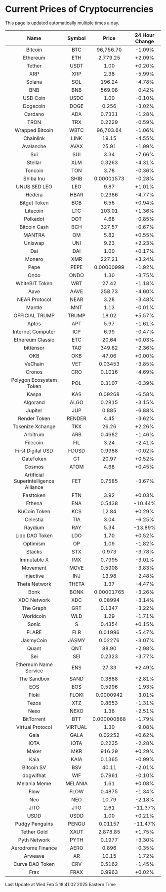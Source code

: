 # Current Prices of Cryptocurrencies
This page is updated automatically multiple times a day.

| Name | Symbol | Price | 24 Hour Change |
| :---: |:---:| :---: | :---: |
| Bitcoin | BTC | 96,756.70 | -1.09% |
| Ethereum | ETH | 2,779.25 | +2.09% |
| Tether | USDT | 1.00 | +0.20% |
| XRP | XRP | 2.38 | -5.99% |
| Solana | SOL | 196.24 | -4.78% |
| BNB | BNB | 569.08 | -0.42% |
| USD Coin | USDC | 1.00 | -0.10% |
| Dogecoin | DOGE | 0.256 | -3.02% |
| Cardano | ADA | 0.7331 | -1.28% |
| TRON | TRX | 0.2229 | -0.59% |
| Wrapped Bitcoin | WBTC | 96,703.64 | -1.06% |
| Chainlink | LINK | 19.15 | -4.55% |
| Avalanche | AVAX | 25.91 | -1.99% |
| Sui | SUI | 3.34 | -7.66% |
| Stellar | XLM | 0.3263 | -4.31% |
| Toncoin | TON | 3.78 | -0.36% |
| Shiba Inu | SHIB | 0.00001573 | -0.28% |
| UNUS SED LEO | LEO | 9.87 | +1.01% |
| Hedera | HBAR | 0.2386 | -4.77% |
| Bitget Token | BGB | 6.56 | +0.94% |
| Litecoin | LTC | 103.01 | +1.36% |
| Polkadot | DOT | 4.68 | -0.85% |
| Bitcoin Cash | BCH | 327.57 | -0.67% |
| MANTRA | OM | 5.82 | +0.55% |
| Uniswap | UNI | 9.23 | +2.23% |
| Dai | DAI | 1.00 | +0.17% |
| Monero | XMR | 227.21 | +3.24% |
| Pepe | PEPE | 0.00000999 | -1.92% |
| Ondo | ONDO | 1.30 | -3.75% |
| WhiteBIT Token | WBT | 27.42 | -1.18% |
| Aave | AAVE | 258.73 | -4.60% |
| NEAR Protocol | NEAR | 3.28 | -3.48% |
| Mantle | MNT | 1.13 | -0.01% |
| OFFICIAL TRUMP | TRUMP | 18.02 | +5.57% |
| Aptos | APT | 5.97 | -1.61% |
| Internet Computer | ICP | 6.99 | -0.47% |
| Ethereum Classic | ETC | 20.64 | +0.03% |
| bittensor | TAO | 349.62 | -2.36% |
| OKB | OKB | 47.06 | +0.00% |
| VeChain | VET | 0.03453 | -3.85% |
| Cronos | CRO | 0.1016 | -4.69% |
| Polygon Ecosystem Token | POL | 0.3107 | -0.39% |
| Kaspa | KAS | 0.09268 | -6.58% |
| Algorand | ALGO | 0.2815 | -3.15% |
| Jupiter | JUP | 0.885 | -6.88% |
| Render Token | RENDER | 4.45 | -3.62% |
| Tokenize Xchange | TKX | 26.26 | +2.26% |
| Arbitrum | ARB | 0.4682 | -1.46% |
| Filecoin | FIL | 3.24 | -2.41% |
| First Digital USD | FDUSD | 0.9988 | -0.02% |
| GateToken | GT | 20.97 | +0.52% |
| Cosmos | ATOM | 4.68 | +0.45% |
| Artificial Superintelligence Alliance | FET | 0.7585 | -3.67% |
| Fasttoken | FTN | 3.92 | +0.03% |
| Ethena | ENA | 0.5438 | -10.44% |
| KuCoin Token | KCS | 12.84 | +0.29% |
| Celestia | TIA | 3.04 | -6.25% |
| Raydium | RAY | 5.34 | -13.89% |
| Lido DAO Token | LDO | 1.70 | +0.52% |
| Optimism | OP | 1.09 | -1.82% |
| Stacks | STX | 0.973 | -3.78% |
| Immutable X | IMX | 0.7995 | -3.01% |
| Movement | MOVE | 0.5908 | -3.83% |
| Injective | INJ | 13.98 | -2.48% |
| Theta Network | THETA | 1.37 | -4.47% |
| Bonk | BONK | 0.00001765 | -3.26% |
| XDC Network | XDC | 0.08994 | -3.14% |
| The Graph | GRT | 0.1347 | -3.22% |
| Worldcoin | WLD | 1.29 | -1.71% |
| Sonic | S | 0.4354 | +0.15% |
| FLARE | FLR | 0.01996 | -5.47% |
| JasmyCoin | JASMY | 0.02276 | -3.07% |
| Quant | QNT | 88.90 | -2.98% |
| Sei | SEI | 0.2323 | -3.77% |
| Ethereum Name Service | ENS | 27.33 | +2.49% |
| The Sandbox | SAND | 0.3888 | -2.81% |
| EOS | EOS | 0.5996 | -1.93% |
| Floki | FLOKI | 0.0000942 | -3.01% |
| Tezos | XTZ | 0.8653 | -1.31% |
| Nexo | NEXO | 1.36 | -2.51% |
| BitTorrent | BTT | 0.000000868 | -1.79% |
| Virtual Protocol | VIRTUAL | 1.30 | -9.08% |
| Gala | GALA | 0.02252 | +0.62% |
| IOTA | IOTA | 0.2235 | -2.28% |
| Maker | MKR | 916.29 | +0.29% |
| Kaia | KAIA | 0.1365 | -0.99% |
| Bitcoin SV | BSV | 40.11 | -2.01% |
| dogwifhat | WIF | 0.7961 | -0.10% |
| Melania Meme | MELANIA | 1.61 | +0.08% |
| Flow | FLOW | 0.4875 | -1.34% |
| Neo | NEO | 10.79 | -2.18% |
| JITO | JTO | 2.61 | -11.37% |
| USDD | USDD | 1.00 | +0.21% |
| Pudgy Penguins | PENGU | 0.01157 | -11.47% |
| Tether Gold | XAUT | 2,878.85 | +1.75% |
| Pyth Network | PYTH | 0.1977 | -3.30% |
| Aerodrome Finance | AERO | 0.896 | -0.35% |
| Arweave | AR | 10.15 | -1.72% |
| Curve DAO Token | CRV | 0.5162 | -1.45% |
| Frax | FRAX | 0.9963 | +0.02% |

Last Update at Wed Feb  5 18:41:02 2025 Eastern Time